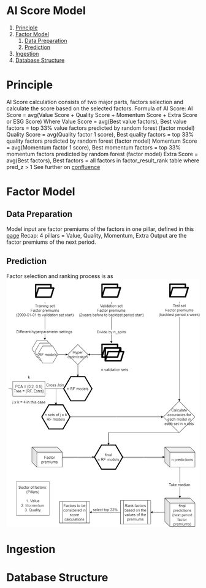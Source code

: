 # AI Score Model
1. [Principle](#principle)
2. [Factor Model](#factor-model)
    1. [Data Preparation](#data-preparation)
    2. [Prediction](#prediction)
3. [Ingestion](#ingestion)
4. [Database Structure](#databse-structure)

# Principle

AI Score calculation consists of two major parts, factors selection and calculate the score based on the selected factors.
Formula of AI Score: AI Score = avg(Value Score + Quality Score + Momentum Score + Extra Score or ESG Score)
Where 
Value Score = avg(Best value factors), Best value factors = top 33% value factors predicted by random forest (factor model)
Quality Score = avg(Quality factor 1 score), Best quality factors = top 33% quality factors predicted by random forest (factor model)
Momentum Score = avg(Momentum factor 1 score), Best momentum factors = top 33% momentum factors predicted by random forest (factor model)
Extra Score = avg(Best factors), Best factors = all factors in factor_result_rank table where pred_z > 1
See further on [confluence](https://loratechai.atlassian.net/wiki/spaces/SEAR/pages/880738405/AI+Score)

# Factor Model

## Data Preparation

Model input are factor premiums of the factors in one pillar, defined in this [page](https://loratechai.atlassian.net/wiki/spaces/SEAR/pages/858685974/Story+2021-08-20)
Recap: 4 pillars = Value, Quality, Momentum, Extra
Output are the factor premiums of the next period.

## Prediction

Factor selection and ranking process is as 
![factormodel](images/factormodel.png)

# Ingestion

# Database Structure